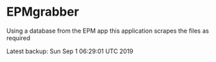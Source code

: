 # EPMgrabber
Using a database from the EPM app this application scrapes the files as required


Latest backup: Sun Sep 1 06:29:01 UTC 2019

